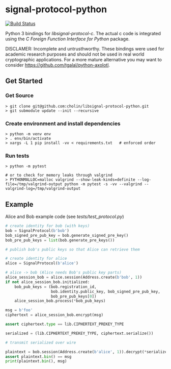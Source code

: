 signal-protocol-python
======================

[![Build Status](https://travis-ci.com/cholin/libsignal-protocol-python.svg?branch=main)](https://travis-ci.com/cholin/libsignal-protocol-python)

Python 3 bindings for *libsignal-protocol-c*. The actual c code is integrated
using the *C Foreign Function Interface for Python* package.

DISCLAMER: Incomplete and untrusthworthy. These bindings were used for academic research purposes and should not be used in real world cryptographic
applications. For a more mature alternative you may want to consider
https://github.com/tgalal/python-axolotl.


Get Started
-----------

### Get Source
```
> git clone git@github.com:cholin/libsignal-protocol-python.git
> git submodule update --init --recursive
```

### Create environment and install dependencies
```
> python -m venv env
> . env/bin/activate
> xargs -L 1 pip install -vv < requirements.txt   # enforced order
```

### Run tests
```
> python -m pytest

# or to check for memory leaks through valgrind
> PYTHONMALLOC=malloc valgrind --show-leak-kinds=definite --log-file=/tmp/valgrind-output python -m pytest -s -vv --valgrind --valgrind-log=/tmp/valgrind-output
```

Example
-------

Alice and Bob example code (see *tests/test_protocol.py*)

```python
# create identity for bob (with keys)
bob = SignalProtocol(b'bob')
bob_signed_pre_pub_key = bob.generate_signed_pre_key()
bob_pre_pub_keys = list(bob.generate_pre_keys())

# publish bob's public keys so that Alice can retrieve them

# create identity for alice
alice = SignalProtocol(b'alice')

# alice -> bob (Alice needs Bob's public key parts)
alice_session_bob = alice.session(Address.create(b'bob', 1))
if not alice_session_bob.initialized:
    bob_pub_keys = (bob.registration_id,
                    bob.identity.public_key, bob_signed_pre_pub_key,
                    bob_pre_pub_keys[0])
    alice_session_bob.process(*bob_pub_keys)

msg = b'foo'
ciphertext = alice_session_bob.encrypt(msg)

assert ciphertext.type == lib.CIPHERTEXT_PREKEY_TYPE

serialized = (lib.CIPHERTEXT_PREKEY_TYPE, ciphertext.serialize())

# transmit serialized over wire

plaintext = bob.session(Address.create(b'alice', 1)).decrypt(*serialized)
assert plaintext.bin() == msg
print(plaintext.bin(), msg)
```